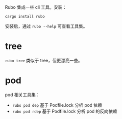 Rubo 集成一些 cli 工具。安装：

```shell
cargo install rubo
```

安装后，通过 `rubo --help` 可查看工具集。

# tree

`rubo tree` 类似于 tree，但更漂亮一些。

# pod

pod 相关工具集：

- `rubo pod dep` 基于 Podfile.lock 分析 pod 依赖
- `rubo pod rdep` 基于 Podfile.lock 分析 pod 的反向依赖